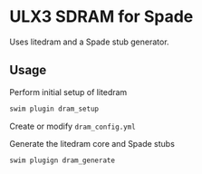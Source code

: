 # ULX3 SDRAM for Spade

Uses litedram and a Spade stub generator.

## Usage

Perform initial setup of litedram 
```bash
swim plugin dram_setup
```

Create or modify `dram_config.yml`

Generate the litedram core and Spade stubs

```bash
swim plugign dram_generate
```

